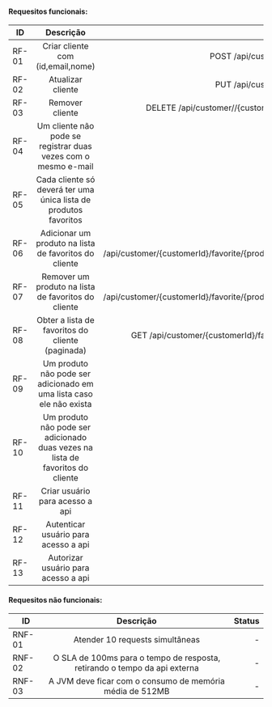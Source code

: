
####  Requesitos funcionais:

| ID     |                Descrição                                                        |     API                                                   |   Status   |                             Teste                                             |
|--------|:-------------------------------------------------------------------------------:|----------------------------------------------------------:|-----------:|------------------------------------------------------------------------------:|
| RF-01  | Criar cliente com (id,email,nome)                                               |  POST /api/customer/                                      |  Atendido  | `CustomerITest.shouldCreateCustomer()`                                        |
| RF-02  | Atualizar cliente                                                               |  PUT  /api/customer/                                      |  Atendido  | `CustomerITest.shouldUpdateCustomer()`                                        |
| RF-03  | Remover cliente                                                                 |  DELETE  /api/customer//{customerId}/                     |  Atendido  | `CustomerITest.shouldRemovalCustomer()`                                       |
| RF-04  | Um cliente não pode se registrar duas vezes com o mesmo e-mail                  |                                                           |  Atendido  | `CustomerITest.shouldDoNotCreateCustomerBecauseMailDuplicated()`              |
| RF-05  | Cada cliente só deverá ter uma única lista de produtos favoritos                |                                                           |  Atendido  |                                                                               |
| RF-06  | Adicionar um produto na lista de favoritos  do cliente                          |   POST /api/customer/{customerId}/favorite/{productId}/   |  Atendido  | `ProductFavoriteITest.shouldAddProductFavorite()`                             |
| RF-07  | Remover um produto na lista de favoritos  do cliente                            |   POST /api/customer/{customerId}/favorite/{productId}/   |  Atendido  | `ProductFavoriteITest.shouldRemoveProductFavorite()`                          | 
| RF-08  | Obter a lista de favoritos  do cliente (paginada)                               |   GET /api/customer/{customerId}/favorite/                |  Atendido  | `ProductFavoriteITest.shouldListFavorites()`                                  |
| RF-09  | Um produto não pode ser adicionado em uma lista caso ele não exista             |                                                           |  Atendido  | `ProductFavoriteITest.shouldDoNotAddProductFavoriteBecauseNotExistsProduct()` |
| RF-10  | Um produto não pode ser adicionado duas vezes na lista de favoritos do cliente  |                                                           |  Atendido  | `ProductFavoriteITest.shouldDoNotAddProductFavoriteBecauseIsDuplicated()`     | 
| RF-11  | Criar usuário para acesso a api                                                 |                                                           |            |                                                                               |
| RF-12  | Autenticar usuário para acesso a api                                            |                                                           |            |                                                                               |
| RF-13  | Autorizar usuário para acesso a api                                             |                                                           |            |                                                                               |


####  Requesitos não funcionais:

| ID      |                Descrição                                                    |   Status  |
|---------|:---------------------------------------------------------------------------:|----------:|
| RNF-01  |  Atender 10 requests simultâneas                                            |  -        |
| RNF-02  |  O SLA de 100ms para o tempo de resposta, retirando o tempo da api externa  |  -        |
| RNF-03  |  A JVM deve ficar com o consumo de memória média de 512MB                   |  -        |
